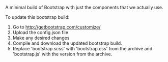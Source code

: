 A minimal build of Bootstrap with just the components
that we actually use.

To update this bootstrap build:

 1. Go to http://getbootstrap.com/customize/
 2. Upload the config.json file
 3. Make any desired changes
 4. Compile and download the updated bootstrap
    build.
 5. Replace 'bootstrap.scss' with 'bootstrap.css' from the archive
    and 'bootstrap.js' with the version from the archive.
